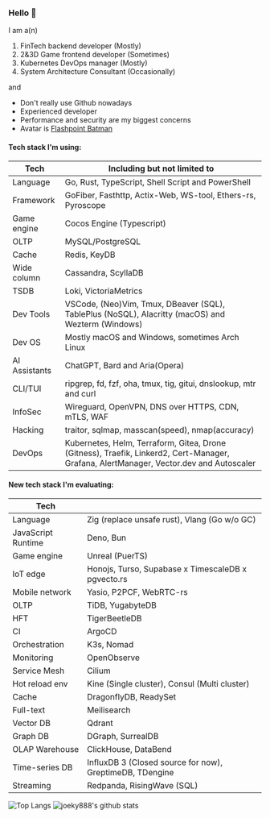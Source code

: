 ### Hello 👋

I am a(n)

1. FinTech backend developer (Mostly)
2. 2&3D Game frontend developer (Sometimes)
3. Kubernetes DevOps manager (Mostly)
4. System Architecture Consultant (Occasionally)

and

* Don't really use Github nowadays
* Experienced developer
* Performance and security are my biggest concerns
* Avatar is [Flashpoint Batman](https://vsbattles.fandom.com/wiki/Batman_(Thomas_Wayne))

#### Tech stack I'm using:

| Tech          | Including but not limited to                                                                                                           |
| ------------- | -------------------------------------------------------------------------------------------------------------------------------------- |
| Language      | Go, Rust, TypeScript, Shell Script and PowerShell                                                                                      |
| Framework     | GoFiber, Fasthttp, Actix-Web, WS-tool, Ethers-rs, Pyroscope                                                                            |
| Game engine   | Cocos Engine (Typescript)                                                                                                              |
| OLTP          | MySQL/PostgreSQL                                                                                                                       |
| Cache         | Redis, KeyDB                                                                                                                           |
| Wide column   | Cassandra, ScyllaDB                                                                                                                    |
| TSDB          | Loki, VictoriaMetrics                                                                                                                  |
| Dev Tools     | VSCode, (Neo)Vim, Tmux, DBeaver (SQL), TablePlus (NoSQL), Alacritty (macOS) and Wezterm (Windows)                                      |
| Dev OS        | Mostly macOS and Windows, sometimes Arch Linux                                                                                         |
| AI Assistants | ChatGPT, Bard and Aria(Opera)                                                                                                          |
| CLI/TUI       | ripgrep, fd, fzf, oha, tmux, tig, gitui, dnslookup, mtr and curl                                                                       |
| InfoSec       | Wireguard, OpenVPN, DNS over HTTPS, CDN, mTLS, WAF                                                                                     |
| Hacking       | traitor, sqlmap, masscan(speed), nmap(accuracy)                                                                                        |
| DevOps        | Kubernetes, Helm, Terraform, Gitea, Drone (Gitness), Traefik, Linkerd2, Cert-Manager, Grafana, AlertManager, Vector.dev and Autoscaler |

#### New tech stack I'm evaluating:

| Tech               |                                                          |
| ------------------ | -------------------------------------------------------- |
| Language           | Zig (replace unsafe rust), Vlang (Go w/o GC)             |
| JavaScript Runtime | Deno, Bun                                                |
| Game engine        | Unreal (PuerTS)                                          |
| IoT edge           | Honojs, Turso, Supabase x TimescaleDB x pgvecto.rs       |
| Mobile network     | Yasio, P2PCF, WebRTC-rs                                  |
| OLTP               | TiDB, YugabyteDB                                         |
| HFT                | TigerBeetleDB                                            |
| CI                 | ArgoCD                                                   |
| Orchestration      | K3s, Nomad                                               |
| Monitoring         | OpenObserve                                              |
| Service Mesh       | Cilium                                                   |
| Hot reload env     | Kine (Single cluster), Consul (Multi cluster)            |
| Cache              | DragonflyDB, ReadySet                                    |
| Full-text          | Meilisearch                                              |
| Vector DB          | Qdrant                                                   |
| Graph DB           | DGraph, SurrealDB                                        |
| OLAP Warehouse     | ClickHouse, DataBend                                     |
| Time-series DB     | InfluxDB 3 (Closed source for now), GreptimeDB, TDengine |
| Streaming          | Redpanda, RisingWave (SQL)                               |

![Top Langs](https://github-readme-stats.vercel.app/api/top-langs/?username=joeky888&hide=html&theme=dark)
![joeky888's github stats](https://github-readme-stats.vercel.app/api?username=joeky888&show_icons=true&count_private=true&line_height=40&theme=synthwave)
